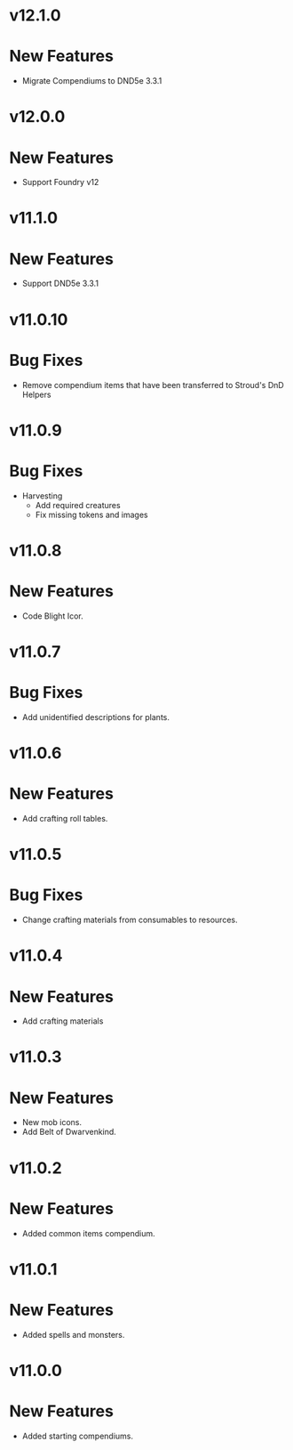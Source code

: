 # v12.1.0
# New Features
- Migrate Compendiums to DND5e 3.3.1
# v12.0.0
# New Features
- Support Foundry v12
# v11.1.0
# New Features
- Support DND5e 3.3.1
# v11.0.10
# Bug Fixes
- Remove compendium items that have been transferred to Stroud's DnD Helpers
# v11.0.9
# Bug Fixes
- Harvesting
  - Add required creatures
  - Fix missing tokens and images
# v11.0.8
# New Features
- Code Blight Icor.
# v11.0.7
# Bug Fixes
- Add unidentified descriptions for plants.
# v11.0.6
# New Features
- Add crafting roll tables.
# v11.0.5
# Bug Fixes
- Change crafting materials from consumables to resources.
# v11.0.4
# New Features
- Add crafting materials
# v11.0.3
# New Features
- New mob icons.
- Add Belt of Dwarvenkind.
# v11.0.2
# New Features
- Added common items compendium.
# v11.0.1
# New Features
- Added spells and monsters.
# v11.0.0
# New Features
- Added starting compendiums.
